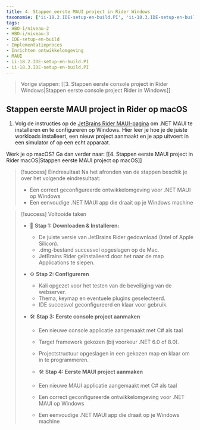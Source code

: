```yaml
---
title: 4. Stappen eerste MAUI project in Rider Windows
taxonomie: ['ii-18.2.IDE-setup-en-build.PI', 'ii-18.3.IDE-setup-en-build.PI']
tags:
- HBO-i/niveau-2
- HBO-i/niveau-3
- IDE-setup-en-build
- Implementatieproces
- Inrichten ontwikkelomgeving
- MAUI
- ii-18.2.IDE-setup-en-build.PI
- ii-18.3.IDE-setup-en-build.PI
---
```


> Vorige stappen: [[3. Stappen eerste console project in Rider Windows|Stappen eerste console project Rider in Windows]]

## Stappen eerste MAUI project in Rider op macOS
1. Volg de instructies op de [JetBrains Rider MAUI-pagina](https://www.jetbrains.com/help/rider/MAUI.html) om .NET MAUI te installeren en te configureren op Windows. Hier leer je hoe je de juiste workloads installeert, een nieuw project aanmaakt en je app uitvoert in een simulator of op een echt apparaat.

Werk je op macOS? Ga dan verder naar: [[4. Stappen eerste MAUI project in Rider macOS|Stappen eerste MAUI project op macOS]]

> [!success] Eindresultaat
> Na het afronden van de stappen beschik je over het volgende eindresultaat:
> - Een correct geconfigureerde ontwikkelomgeving voor .NET MAUI op Windows
> - Een eenvoudige .NET MAUI app die draait op je Windows machine

> [!success] Voltooide taken
> - 💾 **Stap 1: Downloaden & Installeren:**
>   - De juiste versie van JetBrains Rider gedownload (Intel of Apple Silicon).
>   - .dmg-bestand succesvol opgeslagen op de Mac.
>   - JetBrains Rider geïnstalleerd door het naar de map Applications te slepen.
>
> - ⚙️ **Stap 2: Configureren**
>   - Kali opgezet voor het testen van de beveiliging van de webserver.
>   - Thema, keymap en eventuele plugins geselecteerd.
>   - IDE succesvol geconfigureerd en klaar voor gebruik.
> 
> - 🛠️ **Stap 3: Eerste console project aanmaken**
>   - Een nieuwe console applicatie aangemaakt met C# als taal
>   - Target framework gekozen (bij voorkeur .NET 6.0 of 8.0).
>   - Projectstructuur opgeslagen in een gekozen map en klaar om in te programmeren.
>
>   - 🛠️ **Stap 4: Eerste MAUI project aanmaken**
>   - Een nieuwe MAUI applicatie aangemaakt met C# als taal
>   - Een correct geconfigureerde ontwikkelomgeving voor .NET MAUI op Windows
>   - Een eenvoudige .NET MAUI app die draait op je Windows machine